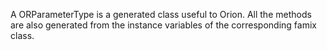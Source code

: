 A ORParameterType is a generated class useful to Orion. All the methods are also generated from the instance variables of the corresponding famix class.